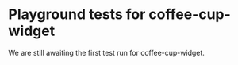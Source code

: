 # Playground tests for coffee-cup-widget
We are still awaiting the first test run for coffee-cup-widget.
